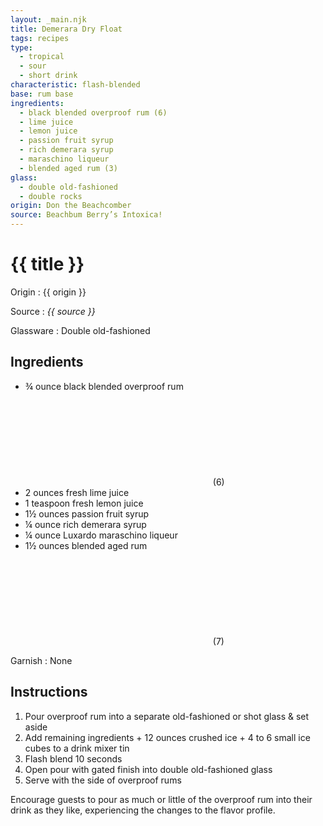 ```yaml
---
layout: _main.njk
title: Demerara Dry Float
tags: recipes
type:
  - tropical
  - sour
  - short drink
characteristic: flash-blended
base: rum base
ingredients:
  - black blended overproof rum (6)
  - lime juice
  - lemon juice
  - passion fruit syrup
  - rich demerara syrup
  - maraschino liqueur
  - blended aged rum (3)
glass: 
  - double old-fashioned
  - double rocks
origin: Don the Beachcomber
source: Beachbum Berry’s Intoxica!
---
```

<!-- markdownlint-disable MD025 -->
# {{ title }}
<!-- markdownlint-disable MD025 -->

Origin
  : {{ origin }}

Source
  : <cite>{{ source }}</cite>

Glassware
  : Double old-fashioned

## Ingredients

* &frac34; ounce black blended overproof rum<icon-l space="1em"><span class="with-icon"><svg class="icon"><use href="/assets/images/icons/circle-6.svg#circle-6"></use></svg><span class="sr-only">(6)</span></span></icon-l>
* 2 ounces fresh lime juice
* 1 teaspoon fresh lemon juice
* 1&frac12; ounces passion fruit syrup
* &frac14; ounce rich demerara syrup
* &frac14; ounce Luxardo maraschino liqueur
* 1&frac12; ounces blended aged rum<icon-l space="1em"><span class="with-icon"><svg class="icon"><use href="/assets/images/icons/circle-7.svg#circle-7"></use></svg><span class="sr-only">(7)</span></span></icon-l>

Garnish
  : None

## Instructions

1. Pour overproof rum into a separate old-fashioned or shot glass & set aside
2. Add remaining ingredients + 12 ounces crushed ice + 4 to 6 small ice cubes to a drink mixer tin
3. Flash blend 10 seconds
4. Open pour with gated finish into double old-fashioned glass
5. Serve with the side of overproof rums

Encourage guests to pour as much or little of the overproof rum into their drink as they like, experiencing the changes to the flavor profile.
